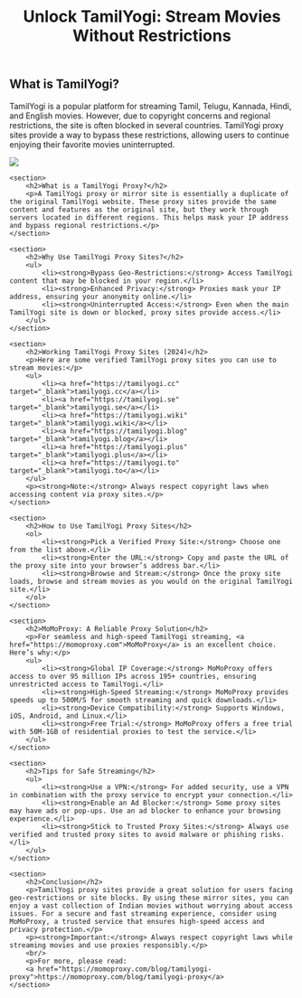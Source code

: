 <header>
        <h1>Unlock TamilYogi: Stream Movies Without Restrictions</h1>
    </header>
<section>
        <h2>What is TamilYogi?</h2>
        <p>TamilYogi is a popular platform for streaming Tamil, Telugu, Kannada, Hindi, and English movies. However, due to copyright concerns and regional restrictions, the site is often blocked in several countries. TamilYogi proxy sites provide a way to bypass these restrictions, allowing users to continue enjoying their favorite movies uninterrupted.</p>
    </section>
    <p><img src="https://momoproxy.com/image/20241120_1732086814263.png"></p>

    <section>
        <h2>What is a TamilYogi Proxy?</h2>
        <p>A TamilYogi proxy or mirror site is essentially a duplicate of the original TamilYogi website. These proxy sites provide the same content and features as the original site, but they work through servers located in different regions. This helps mask your IP address and bypass regional restrictions.</p>
    </section>

    <section>
        <h2>Why Use TamilYogi Proxy Sites?</h2>
        <ul>
            <li><strong>Bypass Geo-Restrictions:</strong> Access TamilYogi content that may be blocked in your region.</li>
            <li><strong>Enhanced Privacy:</strong> Proxies mask your IP address, ensuring your anonymity online.</li>
            <li><strong>Uninterrupted Access:</strong> Even when the main TamilYogi site is down or blocked, proxy sites provide access.</li>
        </ul>
    </section>

    <section>
        <h2>Working TamilYogi Proxy Sites (2024)</h2>
        <p>Here are some verified TamilYogi proxy sites you can use to stream movies:</p>
        <ul>
            <li><a href="https://tamilyogi.cc" target="_blank">tamilyogi.cc</a></li>
            <li><a href="https://tamilyogi.se" target="_blank">tamilyogi.se</a></li>
            <li><a href="https://tamilyogi.wiki" target="_blank">tamilyogi.wiki</a></li>
            <li><a href="https://tamilyogi.blog" target="_blank">tamilyogi.blog</a></li>
            <li><a href="https://tamilyogi.plus" target="_blank">tamilyogi.plus</a></li>
            <li><a href="https://tamilyogi.to" target="_blank">tamilyogi.to</a></li>
        </ul>
        <p><strong>Note:</strong> Always respect copyright laws when accessing content via proxy sites.</p>
    </section>

    <section>
        <h2>How to Use TamilYogi Proxy Sites</h2>
        <ol>
            <li><strong>Pick a Verified Proxy Site:</strong> Choose one from the list above.</li>
            <li><strong>Enter the URL:</strong> Copy and paste the URL of the proxy site into your browser’s address bar.</li>
            <li><strong>Browse and Stream:</strong> Once the proxy site loads, browse and stream movies as you would on the original TamilYogi site.</li>
        </ol>
    </section>

    <section>
        <h2>MoMoProxy: A Reliable Proxy Solution</h2>
        <p>For seamless and high-speed TamilYogi streaming, <a href="https://momoproxy.com">MoMoProxy</a> is an excellent choice. Here’s why:</p>
        <ul>
            <li><strong>Global IP Coverage:</strong> MoMoProxy offers access to over 95 million IPs across 195+ countries, ensuring unrestricted access to TamilYogi.</li>
            <li><strong>High-Speed Streaming:</strong> MoMoProxy provides speeds up to 500M/S for smooth streaming and quick downloads.</li>
            <li><strong>Device Compatibility:</strong> Supports Windows, iOS, Android, and Linux.</li>
            <li><strong>Free Trial:</strong> MoMoProxy offers a free trial with 50M-1GB of residential proxies to test the service.</li>
        </ul>
    </section>

    <section>
        <h2>Tips for Safe Streaming</h2>
        <ul>
            <li><strong>Use a VPN:</strong> For added security, use a VPN in combination with the proxy service to encrypt your connection.</li>
            <li><strong>Enable an Ad Blocker:</strong> Some proxy sites may have ads or pop-ups. Use an ad blocker to enhance your browsing experience.</li>
            <li><strong>Stick to Trusted Proxy Sites:</strong> Always use verified and trusted proxy sites to avoid malware or phishing risks.</li>
        </ul>
    </section>

    <section>
        <h2>Conclusion</h2>
        <p>TamilYogi proxy sites provide a great solution for users facing geo-restrictions or site blocks. By using these mirror sites, you can enjoy a vast collection of Indian movies without worrying about access issues. For a secure and fast streaming experience, consider using MoMoProxy, a trusted service that ensures high-speed access and privacy protection.</p>
        <p><strong>Important:</strong> Always respect copyright laws while streaming movies and use proxies responsibly.</p>
        <br/>
        <p>For more, please read:
        <a href="https://momoproxy.com/blog/tamilyogi-proxy">https://momoproxy.com/blog/tamilyogi-proxy</a>
    </section>
